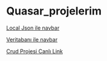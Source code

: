 # Quasar_projelerim
[Local Json ile navbar](https://quasar-navbar.netlify.app/)

[Veritabanı ile navbar](https://quasar-dt-navbar.netlify.app/)

[Crud Projesi Canlı Link](https://quasar-crud-api.netlify.app/)
